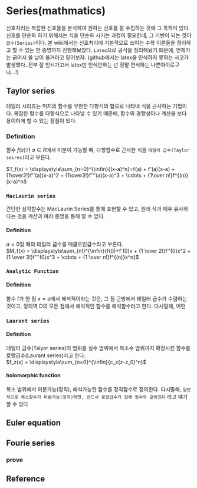 # Series(mathmatics)
신호처리는 복잡한 신호들을 분석하여 원하는 신호를 잘 수집하는 것에 그 목적이 있다. 신호를 단순화 하기 위해서는 식을 단순화 시키는 과정이 필요한데, 그 기반이 되는 것이 `급수(Series)`이다. 본 wiki에서는 신호처리에 기본적으로 쓰이는 수학 이론들을 정리하고 할 수 있는 한 증명까지 진행해보았다. `Latex`으로 공식을 정리해놨기 떄문에, 언제가는 긁어서 쓸 날이 올거라고 믿어보자. (github에서는 latex을 인식하지 못하는 사고가 발생했다..전부 잘 인시가고서 latex만 인식안하는 넌 정말 편식하는 나쁜아이로구나...!)

## Taylor series
테일러 시리즈는 미지의 함수를 무한한 다항식의 합으로 나타내 식을 근사하는 기법이다. 복잡한 함수를 다항식으로 나타낼 수 있기 때문에, 함수의 경향성이나 계산을 보다 용이하게 할 수 있는 장점이 있다.
### Definition
함수 $f(x)$가 $a \in R$에서 미분이 가능할 때, 다항함수로 근사한 식을 `테일러 급수(Taylor seires)`라고 부른다.

$T_f(x) = \displaystyle\sum_{n=0}^{\infin}{(x-a)^n}=f(a) + f'(a)(x-a) + {1\over2!}f''(a)(x-a)^2 + {1\over3!}f'''(a)(x-a)^3 + \cdots + {1\over n!}f^{(n)}(x-a)^n$  

### `MacLaurin series`
간단한 삼각함수는 MacLaurin Series를 통해 표현할 수 있고, 원래 식과 매우 유사하다는 것을 계산과 여러 증명을 통해 알 수 있다. 
#### Definition
$a=0$일 때의 테일러 급수를 매클로린급수라고 부른다.  
$M_f(x) = \displaystyle\sum_{n!}^{\infin}{f(0)+f'(0)x + {1 \over 2!}f''(0)x^2 + {1 \over 3!}f'''(0)x^3 + \cdots + {1 \over n!}f^{(n)}x^n}$

### `Analytic Function`
#### Definition
함수 f가 한 점 $x=a$에서 해석적이라는 것은, 그 점 근방에서 테일러 급수가 수렴하는 것이고, 정의역 D의 모든 점에서 해석적인 함수를 해석함수라고 한다. 다시말해, 어떤

### `Laurant series`
#### Definition
테일러 급수(Talyor series)의 범위를 실수 범위에서 복소수 범위까지 확장시킨 함수를 로랑급수(Laurant series)라고 한다.  
$f_z(x) = \displaystyle\sum_{n=0}^{\infin}{c_z(z-z_0)^n}$

#### holomorphic function
복소 범위에서 미분가능(정칙), 해석가능한 함수를 정칙함수로 정의한다. 다시말해, `일반적으로 복소함수가 미분가능(정칙)하면, 반드시 로랑급수가 원래 함수와 같아진다` 라고 얘기할 수 있다

## Euler equation

## Fourie series

### prove

## Reference